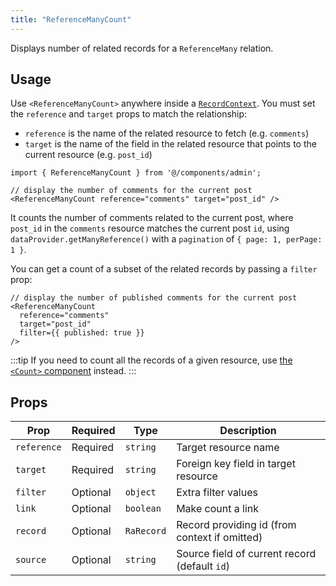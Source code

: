 ```yaml
---
title: "ReferenceManyCount"
---
```


Displays number of related records for a `ReferenceMany` relation.

## Usage

Use `<ReferenceManyCount>` anywhere inside a [`RecordContext`](https://marmelab.com/ra-core/userecordcontext/). You must set the `reference` and `target` props to match the relationship:

- `reference` is the name of the related resource to fetch (e.g. `comments`)
- `target` is the name of the field in the related resource that points to the current resource (e.g. `post_id`)

```tsx
import { ReferenceManyCount } from '@/components/admin';

// display the number of comments for the current post
<ReferenceManyCount reference="comments" target="post_id" />
```

It counts the number of comments related to the current post, where `post_id` in the `comments` resource matches the current post `id`, using `dataProvider.getManyReference()` with a `pagination` of `{ page: 1, perPage: 1 }`.

You can get a count of a subset of the related records by passing a `filter` prop:

```tsx
// display the number of published comments for the current post
<ReferenceManyCount
  reference="comments"
  target="post_id"
  filter={{ published: true }}
/>
```

:::tip
If you need to count all the records of a given resource, use [the `<Count>` component](./Count.md) instead.
:::

## Props

| Prop        | Required | Type           | Description                                 |
|-------------|----------|----------------|---------------------------------------------|
| `reference` | Required | `string`       | Target resource name                        |
| `target`    | Required | `string`       | Foreign key field in target resource        |
| `filter`    | Optional | `object`       | Extra filter values                         |
| `link`      | Optional | `boolean`      | Make count a link                           |
| `record`    | Optional | `RaRecord`     | Record providing id (from context if omitted) |
| `source`    | Optional | `string`       | Source field of current record (default `id`) |
